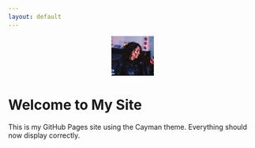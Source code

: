 ```yaml
---
layout: default
---
```


<p align="center">
  <img src="/logo.png" alt="My Logo" style="height: 80px;">
</p>

# Welcome to My Site

This is my GitHub Pages site using the Cayman theme. Everything should now display correctly.


